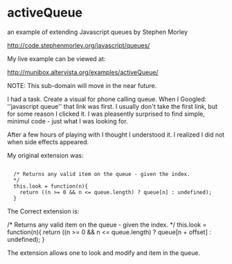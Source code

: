 activeQueue
===========

an example of extending Javascript queues by Stephen Morley

http://code.stephenmorley.org/javascript/queues/

My live example can be viewed at:

http://munibox.altervista.org/examples/activeQueue/

NOTE: This sub-domain will move in the near future.

I had a task. Create a visual for phone calling queue.
When I Googled: ''javascript queue'' that link was first.
I usually don't take the first link, but for some reason
I clicked it. I was pleasently surprised to find 
simple, minimul code - just what I was looking for.

After a few hours of playing with I thought I understood
it. I realized I did not when side effects appeared.

My original extension was:

<code>
  /* Returns any valid item on the queue - given the index.
  */
  this.look = function(n){
    return ((n >= 0 && n <= queue.length) ? queue[n] : undefined);
  }
</code>

The Correct extension is:

<tty>
  /* Returns any valid item on the queue - given the index.
  */
  this.look = function(n){
    return ((n >= 0 && n <= queue.length) ? queue[n + offset] : undefined);
  }
</tty>

The extension allows one to look and modify and item in the queue.




